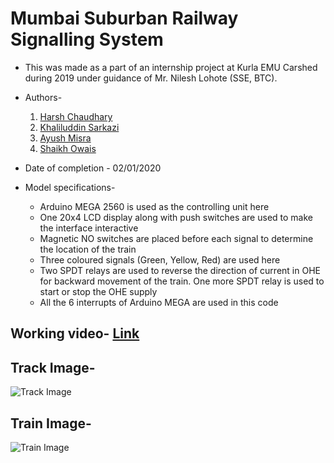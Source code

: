 # Mumbai Suburban Railway Signalling System

 * This was made as a part of an internship project at Kurla EMU Carshed during 2019 under guidance of Mr. Nilesh Lohote (SSE, BTC).
 
 * Authors-
    1. [Harsh Chaudhary](https://github.com/harshkc03)
    2. [Khaliluddin Sarkazi](https://github.com/khaliluddin-sarkazi)
    3. [Ayush Misra](https://github.com/ayushcooldude99)
    4. [Shaikh Owais](https://github.com/ar28shaikh)
    
 * Date of completion - 02/01/2020
 
 * Model specifications-
    
    * Arduino MEGA 2560 is used as the controlling unit here
    * One 20x4 LCD display along with push switches are used to make the interface interactive
    * Magnetic NO switches are placed before each signal to determine the location of the train
    * Three coloured signals (Green, Yellow, Red) are used here
    * Two SPDT relays are used to reverse the direction of current in OHE for backward movement of the train. One more SPDT relay is used to start or stop the OHE supply
    * All the 6 interrupts of Arduino MEGA are used in this code
  
  ## Working video- [Link](https://www.youtube.com/watch?v=K29B_VmnoXo)
  
  ## Track Image-
  
  ![Track Image](https://i.ibb.co/mXq8F30/IMG-20191206-163232.jpg)
  
  ## Train Image-
  
  ![Train Image](https://i.ibb.co/rpR2rfB/IMG-20191207-165050.jpg)
  
